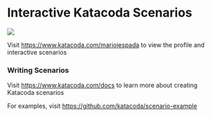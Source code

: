 # Interactive Katacoda Scenarios

[![](http://shields.katacoda.com/katacoda/mariojespada/count.svg)](https://www.katacoda.com/mariojespada "Get your profile on Katacoda.com")

Visit https://www.katacoda.com/mariojespada to view the profile and interactive scenarios

### Writing Scenarios
Visit https://www.katacoda.com/docs to learn more about creating Katacoda scenarios

For examples, visit https://github.com/katacoda/scenario-example
